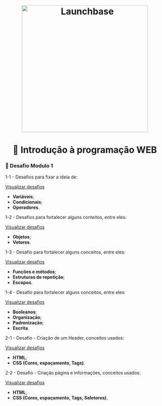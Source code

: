 <h1 align="center">
    <img alt="Launchbase" src="https://storage.googleapis.com/golden-wind/bootcamp-launchbase/logo.png" width="400px" />
</h1>


<h1 align="center">🎯 Introdução à programação WEB</h1>


### 🚀 Desafio Modulo 1

1-1 - Desafios para fixar a ideia de:
<br>

[Visualizar desafios](https://github.com/lucasarieiv/LaunchBase/tree/master/Desafio-1-1)
- __Variáveis__;
- __Condicionais__;
- __Operadores__.


1-2 - Desafios para fortalecer alguns conteitos, entre eles:
<br>

[Visualizar desafios](https://github.com/lucasarieiv/LaunchBase/tree/master/Desafio-1-2)
- __Objetos__;
- __Vetores__.

1-3 - Desafio para fortalecer alguns conceitos, entre eles:
<br>

[Visualizar desafios](https://github.com/lucasarieiv/LaunchBase/tree/master/Desafio-1-3)
- __Funções e métodos__;
- __Estruturas de repetição__;
- __Escopos__.

1-4 - Desafio para fortalecer alguns conceitos, entre eles:
<br>

[Visualizar desafios](https://github.com/lucasarieiv/LaunchBase/tree/master/Desafio-1-4)
- __Booleanos__;
- __Organização__;
- __Padronização__;
- __Escrita__.

2-1 - Desafio - Criação de um Header, conceitos usados:
<br>

[Visualizar desafios](https://github.com/lucasarieiv/LaunchBase/tree/master/Desafio-2-1)
- __HTML__;
- __CSS (Cores, espaçamento, Tags)__.

2-2 - Desafio - Criação página e informações, conceitos usados:
<br>

[Visualizar desafios](https://github.com/lucasarieiv/LaunchBase/tree/master/Desafio-2-2)
- __HTML__;
- __CSS (Cores, espaçamento, Tags, Seletores)__.